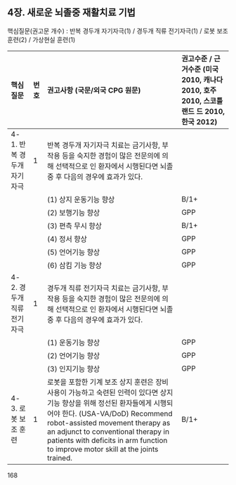 ## 4장. 새로운 뇌졸중 재활치료 기법

핵심질문(권고문 개수) : 반복 경두개 자기자극(1) / 경두개 직류 전기자극(1) / 로봇 보조 훈련(2) / 가상현실 훈련(1)

| 핵심질문 | 번호 | 권고사항 (국문/외국 CPG 원문) | 권고수준 / 근거수준 (미국 2010, 캐나다 2010, 호주 2010, 스코틀랜드 드 2010, 한국 2012) |
|:---|:---|:---|:---|
| 4-1. 반복 경두개 자기자극 | 1 | 반복 경두개 자기자극 치료는 금기사항, 부작용 등을 숙지한 경험이 많은 전문의에 의해 선택적으로 인 환자에서 시행된다면 뇌졸중 후 다음의 경우에 효과가 있다. | |
| | | (1) 상지 운동기능 향상 | B/1+ |
| | | (2) 보행기능 향상 | GPP |
| | | (3) 편측 무시 향상 | B/1+ |
| | | (4) 정서 향상 | GPP |
| | | (5) 언어기능 향상 | GPP |
| | | (6) 삼킴 기능 향상 | GPP |
| 4-2. 경두개 직류 전기자극 | 1 | 경두개 직류 전기자극 치료는 금기사항, 부작용 등을 숙지한 경험이 많은 전문의에 의해 선택적으로 인 환자에서 시행된다면 뇌졸중 후 다음의 경우에 효과가 있다. | |
| | | (1) 운동기능 향상 | GPP |
| | | (2) 언어기능 향상 | GPP |
| | | (3) 인지기능 향상 | GPP |
| 4-3. 로봇 보조 훈련 | 1 | 로봇을 포함한 기계 보조 상지 훈련은 장비 사용이 가능하고 숙련된 인력이 있다면 상지기능 향상을 위해 정선된 환자들에게 시행되어야 한다. (USA-VA/DoD) Recommend robot-assisted movement therapy as an adjunct to conventional therapy in patients with deficits in arm function to improve motor skill at the joints trained. | B/1+ |

<PAGE>168